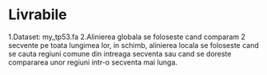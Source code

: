 # Livrabile
1.Dataset: my_tp53.fa
2.Alinierea globala se foloseste cand comparam 2 secvente pe toata lungimea lor, in schimb, alinierea locala se foloseste cand se cauta regiuni comune din intreaga secventa sau cand se doreste compararea unor regiuni intr-o secventa mai lunga.